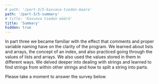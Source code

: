 ```yaml
---
# path: '/part-3/5-kasvava-tiedon-maara'
path: '/part-3/5-summary'
# title: 'Kasvava tiedon määrä'
title: 'Summary'
hidden: true
---
```


<!-- TODO: kirjoita uudelleen. Kulma: tiedon määrä kasvaa, miten hoidetaan? -->

<!-- Kolmannessa osassa tutustuttiin lähdekoodin kommentoinnin sekä muuttujien nimennän vaikutukseen ohjelman selkeyteen. Tutustuimme listoihin ja taulukoihin, opimme käsitteen indeksi, ja harjoittelimme listojen ja taulukoiden läpikäyntiä ja listoissa ja taulukoissa olevien arvojen käsittelyä. Syvennyimme myös merkkijonojen käsittelyyn ja opimme etsimään merkkijonon sisältä toista merkkijonoa sekä pilkkomaan merkkijonon osiin. -->

In part three we became familiar with the effect that comments and proper variable naming have on the clarity of the program. We learned about lists and arrays, the concept of an index, and also practiced going through the values of lists and arrays. We also used the values stored in them in different ways. We delved deeper into dealing with strings and learned to find strings from within other strings and how to split a string into parts.

<!-- TODO: yhteenveto osan relevanteista opeista -->

<!-- Vastaa vielä alla olevaan kyselyyn. -->

Please take a moment to answer the survey below.


<quiz id="3617756c-2c52-557e-ad4e-891fc50dc73d"></quiz>
